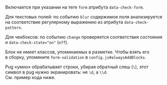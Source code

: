 Включается при указании на теге `form` атрибута `data-check-form`.

Для текстовых полей: по событию `blur` содержимое поля анализируется на соответствие регулярному выражению из атрибута `data-check-pattern`.

Для чекбоксов: по событию `change` проверяется соответствия состояния и `data-check-state="on"` (`off`).

<p class="alert  alert--warning">Блок не имеет классов, упоминаемых в разметке. Чтобы взять его в сборку, упомяните <code>form-validation</code> в <code>config.js#alwaysAddBlocks</code>.</p>

<p class="alert  alert--warning">Pug «умно» обрабатывает строки, убирая обратный слеш (<code>\</code>), этот символ в pug нужно экранировать: не <code>\d</code>, а <code>\\d</code>. <br>См. пример кода ниже.</p>
